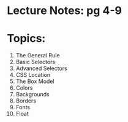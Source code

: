 # Lecture Notes: pg 4-9

# Topics: 

1. The General Rule
2. Basic Selectors
3. Advanced Selectors
4. CSS Location
5. The Box Model
6. Colors
7. Backgrounds
8. Borders
9. Fonts
10. Float